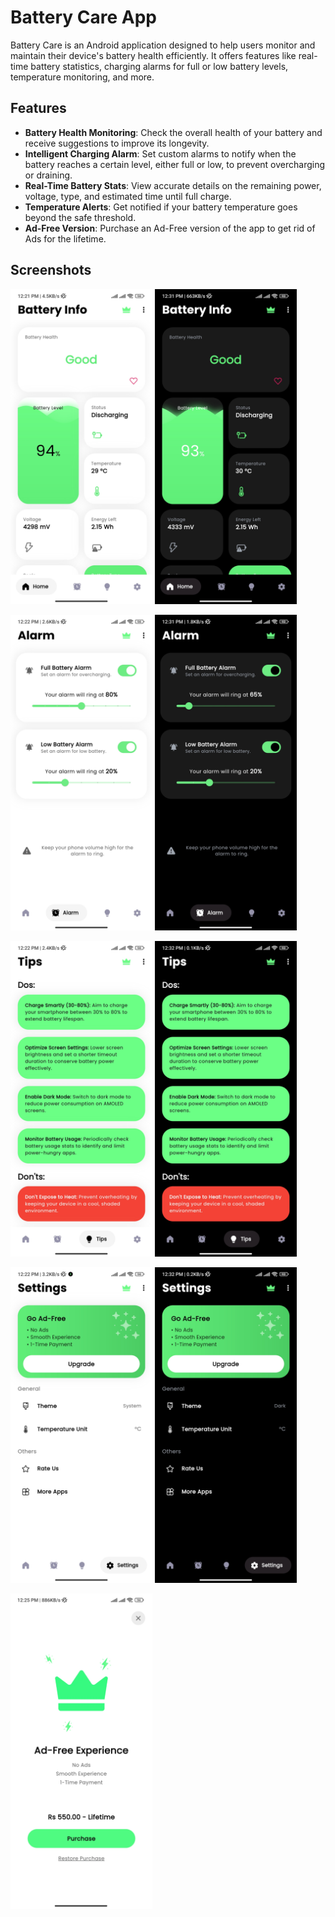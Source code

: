 # Battery Care App

Battery Care is an Android application designed to help users monitor and maintain their device's battery health efficiently. It offers features like real-time battery statistics, charging alarms for full or low battery levels, temperature monitoring, and more.

## Features

- **Battery Health Monitoring**: Check the overall health of your battery and receive suggestions to improve its longevity.
- **Intelligent Charging Alarm**: Set custom alarms to notify when the battery reaches a certain level, either full or low, to prevent overcharging or draining.
- **Real-Time Battery Stats**: View accurate details on the remaining power, voltage, type, and estimated time until full charge.
- **Temperature Alerts**: Get notified if your battery temperature goes beyond the safe threshold.
- **Ad-Free Version**: Purchase an Ad-Free version of the app to get rid of Ads for the lifetime.

## Screenshots

<p float="left">
  <img src="assets/screenshots/preview1.jpg" width="45%" />
  <img src="assets/screenshots/preview6.jpg" width="45%" />
</p>
<p float="left">
  <img src="assets/screenshots/preview2.jpg" width="45%" />
  <img src="assets/screenshots/preview7.jpg" width="45%" />
</p>
<p float="left">
  <img src="assets/screenshots/preview3.jpg" width="45%" />
  <img src="assets/screenshots/preview8.jpg" width="45%" />
</p>
<p float="left">
  <img src="assets/screenshots/preview4.jpg" width="45%" />
  <img src="assets/screenshots/preview9.jpg" width="45%" />
</p>
<p float="left">
  <img src="assets/screenshots/preview5.jpg" width="45%" />
</p>
